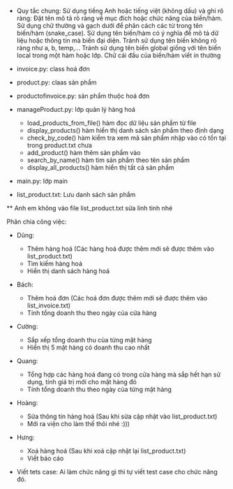 * Quy tắc chung:
Sử dụng tiếng Anh hoặc tiếng việt (không dấu) và ghi rõ ràng:
Đặt tên mô tả rõ ràng về mục đích hoặc chức năng của biến/hàm.
Sử dụng chữ thường và gạch dưới để phân cách các từ trong tên biến/hàm (snake_case).
Sử dụng tên biến/hàm có ý nghĩa để mô tả dữ liệu hoặc thông tin mà biến đại diện.
Tránh sử dụng tên biến không rõ ràng như a, b, temp,...
Tránh sử dụng tên biến global giống với tên biến local trong một hàm hoặc lớp.
Chữ cái đầu của biến/hàm viết in thường

- invoice.py: class hoá đơn

- product.py: claas sản phẩm

- productofinvoice.py: sản phẩm thuộc hoá đơn

- manageProduct.py: lớp quản lý hàng hoá
	+ load_products_from_file() hàm đọc dữ liệu sản phẩm từ file
	+ display_products() hàm hiển thị danh sách sản phẩm theo định dạng
	+ check_by_code() hàm kiểm tra xem mã sản phẩm nhập vào có tồn tại trong product.txt chưa
	+ add_product() hàm thêm sản phẩm vào
	+ search_by_name() hàm tìm sản phẩm theo tên sản phẩm
	+ display_all_products() hàm hiển thị tất cả sản phẩm

- main.py: lớp main

- list_product.txt: Lưu danh sách sản phẩm

** Anh em không vào file list_product.txt sửa linh tinh nhé

Phân chia công việc:
- Dũng: 
	+ Thêm hàng hoá (Các hàng hoá được thêm mới sẽ được thêm vào list_product.txt)
	+ Tìm kiếm hàng hoá
	+ Hiển thị danh sách hàng hoá
- Bách:
	+ Thêm hoá đơn (Các hoá đơn được thêm mới sẽ được thêm vào list_invoice.txt)
	+ Tính tổng doanh thu theo ngày của cửa hàng
- Cường:
	+ Sắp xếp tổng doanh thu của từng mặt hàng
	+ Hiển thị 5 mặt hàng có doanh thu cao nhất
- Quang:
	+ Tổng hợp các hàng hoá đang có trong cửa hàng mà sắp hết hạn sử dụng, tính giá trị mới cho mặt hàng đó
	+ Tính tổng doanh thu theo ngày của từng mặt hàng
- Hoàng:
	+ Sửa thông tin hàng hoá (Sau khi sửa cập nhật vào list_product.txt)
	+ Mới ra viện cho làm thế thôi nhé :)))
- Hưng: 
	+ Xoá hàng hoá (Sau khi xoá cập nhật lại list_product.txt)
	+ Viết báo cáo

- Viết tets case: Ai làm chức năng gì thì tự viết test case cho chức năng đó.